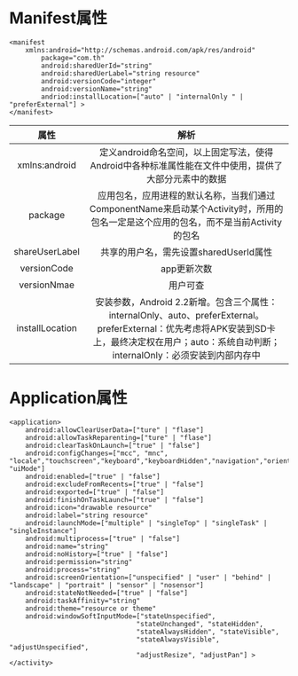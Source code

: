 # Manifest属性

    <manifest
        xmlns:android="http://schemas.android.com/apk/res/android"
            package="com.th"
            android:sharedUerId="string"
            android:sharedUerLabel="string resource"
            android:versionCode="integer"
            android:versionName="string"
            andriod:installLocation=["auto" | "internalOnly " | "preferExternal"] >
    </manifest>
| 属性 | 解析 |
| :-: | :-: |
| xmlns:android | 定义android命名空间，以上固定写法，使得Android中各种标准属性能在文件中使用，提供了大部分元素中的数据|
| package | 应用包名，应用进程的默认名称，当我们通过ComponentName来启动某个Activity时，所用的包名一定是这个应用的包名，而不是当前Activity的包名 |
| shareUserLabel | 共享的用户名，需先设置sharedUserId属性 |
| versionCode | app更新次数 |
| versionNmae | 用户可查 |
| installLocation | 安装参数，Android 2.2新增。包含三个属性：internalOnly、auto、preferExternal。preferExternal：优先考虑将APK安装到SD卡上，最终决定权在用户；auto：系统自动判断；internalOnly：必须安装到内部内存中 |
# Application属性
    <application>
        android:allowClearUserData=["ture" | "flase"]
        android:allowTaskReparenting=["ture" | "flase"]
        android:clearTaskOnLaunch=["true" | "false"]
        android:configChanges=["mcc", "mnc", "locale","touchscreen","keyboard","keyboardHidden","navigation","orientation","screenLayout","fontScale", "uiMode"]
        android:enabled=["true" | "false"]
        android:excludeFromRecents=["true" | "false"]
        android:exported=["true" | "false"]
        android:finishOnTaskLaunch=["true" | "false"]
        android:icon="drawable resource"
        android:label="string resource"
        android:launchMode=["multiple" | "singleTop" | "singleTask" | "singleInstance"]
        android:multiprocess=["true" | "false"]
        android:name="string"
        android:noHistory=["true" | "false"]  
        android:permission="string"
        android:process="string"
        android:screenOrientation=["unspecified" | "user" | "behind" | "landscape" | "portrait" | "sensor" | "nosensor"]
        android:stateNotNeeded=["true" | "false"]
        android:taskAffinity="string"
        android:theme="resource or theme"
        android:windowSoftInputMode=["stateUnspecified",
                                    "stateUnchanged", "stateHidden",
                                    "stateAlwaysHidden", "stateVisible",
                                    "stateAlwaysVisible", "adjustUnspecified",
                                    "adjustResize", "adjustPan"] >   
    </activity>

